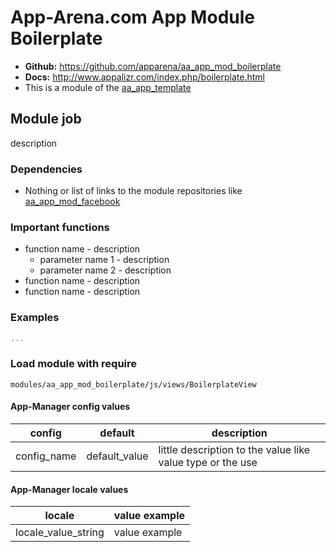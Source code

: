 # App-Arena.com App Module Boilerplate
* **Github:** https://github.com/apparena/aa_app_mod_boilerplate
* **Docs:**   http://www.appalizr.com/index.php/boilerplate.html
* This is a module of the [aa_app_template](https://github.com/apparena/aa_app_template)

## Module job
description

### Dependencies
* Nothing or list of links to the module repositories like [aa_app_mod_facebook](https://github.com/apparena/aa_app_mod_facebook)

### Important functions
* function name - description
    * parameter name 1 - description
    * parameter name 2 - description
* function name - description
* function name - description

### Examples
```javascript
...
```

### Load module with require
```
modules/aa_app_mod_boilerplate/js/views/BoilerplateView
```

#### App-Manager config values
| config | default | description |
|--------|--------|--------|
| config_name | default_value | little description to the value like value type or the use |

#### App-Manager locale values
| locale | value example |
|--------|--------|
| locale_value_string | value example |